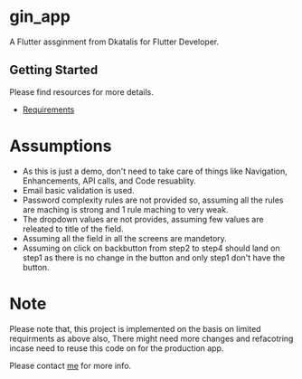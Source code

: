 # gin_app

A Flutter assginment from Dkatalis for Flutter Developer.

## Getting Started

Please find resources for more details. 
- [Requirements](https://github.com/NSAnant/gin_demo/blob/master/Flutter_Assignment_%20Dkatalis.pdf)

# Assumptions
- As this is just a demo, don't need to take care of things like Navigation, Enhancements, API calls, and Code resuablity. 
- Email basic validation is used.
- Password complexity rules are not provided so, assuming all the rules are maching is strong and 1 rule maching to very weak.
- The dropdown values are not provides, assuming few values are releated to title of the field.
- Assuming all the field in all the screens are mandetory. 
- Assuming on click on backbutton from step2 to step4 should land on step1 as there is no change in the button and only step1 don't have the button.

# Note

Please note that, this project is implemented on the basis on limited requirments as above also, There might need more changes and refacotring incase need to reuse this code on for the production app.



Please contact [me](nikate.shri@gmail.com) for more info. 


